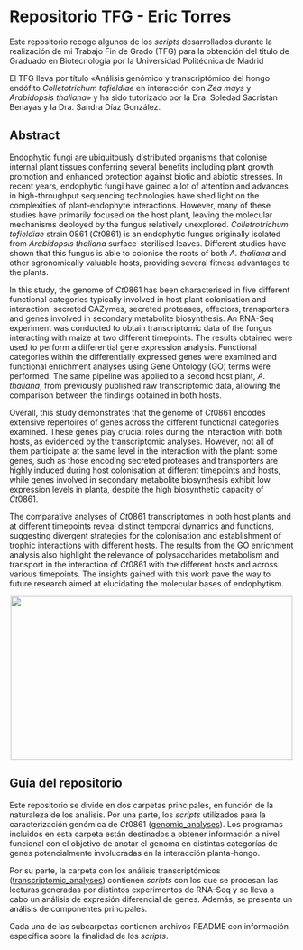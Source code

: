 # Repositorio TFG - Eric Torres
Este repositorio recoge algunos de los *scripts* desarrollados durante la realización de mi Trabajo Fin de Grado (TFG) para la obtención del título de Graduado en Biotecnología por la Universidad Politécnica de Madrid

El TFG lleva por título «Análisis genómico y transcriptómico del hongo endófito *Colletotrichum tofieldiae* en interacción con *Zea mays* y *Arabidopsis thaliana*» y ha sido tutorizado por la Dra. Soledad Sacristán Benayas y la Dra. Sandra Díaz González. 

## Abstract 
Endophytic fungi are ubiquitously distributed organisms that colonise internal plant tissues conferring several benefits including plant growth promotion and enhanced protection against biotic and abiotic stresses. In recent years, endophytic fungi have gained a lot of attention and advances in high-throughput sequencing technologies have shed light on the complexities of plant-endophyte interactions. However, many of these studies have primarily focused on the host plant, leaving the molecular mechanisms deployed by the fungus relatively unexplored. *Colletrotrichum tofieldiae* strain 0861 (*Ct*0861) is an endophytic fungus originally isolated from *Arabidopsis thaliana* surface-sterilised leaves. Different studies have shown that this fungus is able to colonise the roots of both *A. thaliana* and other agronomically valuable hosts, providing several fitness advantages to the plants.

In this study, the genome of *Ct*0861 has been characterised in five different functional categories typically involved in host plant colonisation and interaction: secreted CAZymes, secreted proteases, effectors, transporters and genes involved in secondary metabolite biosynthesis. An RNA-Seq experiment was conducted to obtain transcriptomic data of the fungus interacting with maize at two different timepoints. The results obtained were used to perform a differential gene expression analysis. Functional categories within the differentially expressed genes were examined and functional enrichment analyses using Gene Ontology (GO) terms were performed. The same pipeline was applied to a second host plant, *A. thaliana*, from previously published raw transcriptomic data, allowing the comparison between the findings obtained in both hosts.

Overall, this study demonstrates that the genome of *Ct*0861 encodes extensive repertoires of genes across the different functional categories examined. These genes play crucial roles during the interaction with both hosts, as evidenced by the transcriptomic analyses. However, not all of them participate at the same level in the interaction with the plant: some genes, such as those encoding secreted proteases and transporters are highly induced during host colonisation at different timepoints and hosts, while genes involved in secondary metabolite biosynthesis exhibit low expression levels in planta, despite the high biosynthetic capacity of *Ct*0861.

The comparative analyses of *Ct*0861 transcriptomes in both host plants and at different timepoints reveal distinct temporal dynamics and functions, suggesting divergent strategies for the colonisation and establishment of trophic interactions with different hosts. The results from the GO enrichment analysis also highlight the relevance of polysaccharides metabolism and transport in the interaction of *Ct*0861 with the different hosts and across various timepoints. The insights gained with this work pave the way to future research aimed at elucidating the molecular bases of endophytism.

<p align="center">
  <img width="500" height="290" src="https://github.com/er-biotecazu/TFG/assets/145058927/cf78138d-da9b-4e73-99c7-87640a7fcd2f">
</p>

## Guía del repositorio 
Este repositorio se divide en dos carpetas principales, en función de la naturaleza de los análisis. Por una parte, los *scripts* utilizados para la caracterización genómica de *Ct*0861 ([genomic_analyses](https://github.com/er-biotecazu/TFG/tree/main/genomic_analyses)). Los programas incluidos en esta carpeta están destinados a obtener información a nivel funcional con el objetivo de anotar el genoma en distintas categorías de genes potencialmente involucradas en la interacción planta-hongo. 

Por su parte, la carpeta con los análisis transcriptómicos ([transcriptomic_analyses](https://github.com/er-biotecazu/TFG/tree/main/transcriptomic_analyses)) contienen *scripts* con los que se procesan las lecturas generadas por distintos experimentos de RNA-Seq y se lleva a cabo un análisis de expresión diferencial de genes. Además, se presenta un análisis de componentes principales. 

Cada una de las subcarpetas contienen archivos README con información específica sobre la finalidad de los *scripts*. 
